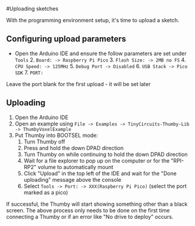 #Uploading sketches

With the programming environment setup, it's time to upload a sketch.

## Configuring upload parameters
* Open the Arduino IDE and ensure the follow parameters are set under `Tools`
    2. `Board: -> Raspberry Pi Pico`
    3. `Flash Size: -> 2MB no FS`
    4. `CPU Speed: -> 125MHz`
    5. `Debug Port -> Disabled`
    6. `USB Stack -> Pico SDK`
    7. `PORT:`

Leave the port blank for the first upload - it will be set later

## Uploading
1. Open the Arduino IDE
2. Open an example using `File -> Examples -> TinyCircuits-Thumby-Lib -> ThumbyVoxelExample`
3. Put Thumby into BOOTSEL mode:
    1. Turn Thumby off
    2. Press and hold the down DPAD direction
    3. Turn Thumby on while continuing to hold the down DPAD direction
    4. Wait for a file explorer to pop up on the computer or for the "RPI-RP2" volume to automatically mount
    5. Click "Upload" in the top left of the IDE and wait for the "Done uploading" message above the console
    6. Select `Tools -> Port: -> XXX(Raspberry Pi Pico)` (select the port marked as a pico)

If successful, the Thumby will start showing something other than a black screen. The above process only needs to be done on the first time connecting a Thumby or if an error like "No drive to deploy" occurs.